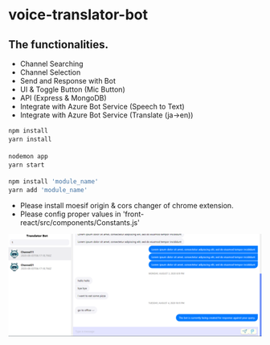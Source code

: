 # voice-translator-bot

## The functionalities.

* Channel Searching
* Channel Selection
* Send and Response with Bot
* UI & Toggle Button (Mic Button)
* API (Express & MongoDB)
* Integrate with Azure Bot Service (Speech to Text)
* Integrate with Azure Bot Service (Translate (ja->en))

```bash
npm install
yarn install

nodemon app
yarn start

npm install 'module_name'
yarn add 'module_name'
```
+ Please install moesif origin & cors changer of chrome extension.
+ Please config proper values in 'front-react/src/components/Constants.js'

![preview](https://github.com/kimtth/voice-translator-bot/blob/master/ref/screenshot.PNG?raw=true)
